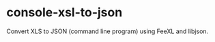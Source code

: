 console-xsl-to-json
===================

Convert XLS to JSON (command line program) using FeeXL and libjson.
